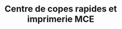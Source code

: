 ---
title: "Centre de copes rapides et imprimerie MCE"
url: /boisbriand/centre-de-copes-rapides-et-imprimerie-mce/
shop: copyshop
---
